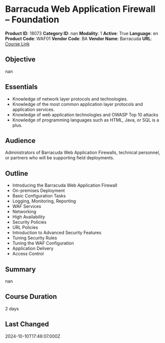 # Barracuda Web Application Firewall – Foundation

**Product ID**: 18073
**Category ID**: nan
**Modality**: 1
**Active**: True
**Language**: en
**Product Code**: WAF01
**Vendor Code**: BA
**Vendor Name**: Barracuda
**URL**: [Course Link](https://www.fastlaneus.com/course/barracuda-waf01)

## Objective
nan

## Essentials
- Knowledge of network layer protocols and technologies.
- Knowledge of the most common application layer protocols and application services.
- Knowledge of web application technologies and OWASP Top 10 attacks
- Knowledge of programming languages such as HTML, Java, or SQL is a plus.

## Audience
Administrators of Barracuda Web Application Firewalls, technical personnel, or partners who will be supporting field deployments.

## Outline
- Introducing the Barracuda Web Application Firewall
- On-premises Deployment
- Basic Configuration Tasks
- Logging, Monitoring, Reporting
- WAF Services
- Networking
- High Availability
- Security Policies
- URL Policies
- Introduction to Advanced Security Features
- Tuning Security Rules
- Tuning the WAF Configuration
- Application Delivery
- Access Control

## Summary
nan

## Course Duration
2 days

## Last Changed
2024-10-10T17:46:07.000Z
